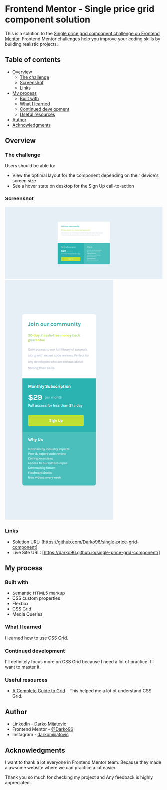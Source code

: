 # Frontend Mentor - Single price grid component solution

This is a solution to the [Single price grid component challenge on Frontend Mentor](https://www.frontendmentor.io/challenges/single-price-grid-component-5ce41129d0ff452fec5abbbc). Frontend Mentor challenges help you improve your coding skills by building realistic projects.

## Table of contents

- [Overview](#overview)
  - [The challenge](#the-challenge)
  - [Screenshot](#screenshot)
  - [Links](#links)
- [My process](#my-process)
  - [Built with](#built-with)
  - [What I learned](#what-i-learned)
  - [Continued development](#continued-development)
  - [Useful resources](#useful-resources)
- [Author](#author)
- [Acknowledgments](#acknowledgments)

## Overview

### The challenge

Users should be able to:

- View the optimal layout for the component depending on their device's screen size
- See a hover state on desktop for the Sign Up call-to-action

### Screenshot

![](screenshots/screenshot-1.png)
![](screenshots/screenshot-2.png)

### Links

- Solution URL: [https://github.com/Darko96/single-price-grid-component]
- Live Site URL: [https://darko96.github.io/single-price-grid-component/]

## My process

### Built with

- Semantic HTML5 markup
- CSS custom properties
- Flexbox
- CSS Grid
- Media Queries

### What I learned

I learned how to use CSS Grid.

### Continued development

I'll definitely focus more on CSS Grid because I need a lot of practice if I want to master it.

### Useful resources

- [A Complete Guide to Grid](https://css-tricks.com/snippets/css/complete-guide-grid/) - This helped me a lot ot understand CSS Grid.

## Author

- LinkedIn - [Darko Mijatovic](https://www.linkedin.com/in/darko-mijatovic-512384231/)
- Frontend Mentor - [@Darko96](https://www.frontendmentor.io/profile/Darko96)
- Instagram - [darkomiijatovic](https://www.instagram.com/darkomiijatovic/)

## Acknowledgments

I want to thank a lot everyone in Frontend Mentor team. Because they made a awsome website where we can practice a lot easier.

Thank you so much for checking my project and Any feedback is highly appreciated.
